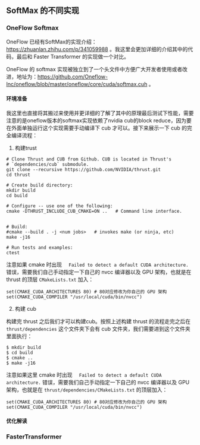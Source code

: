 ## SoftMax 的不同实现

### OneFlow Softmax

OneFlow 已经有SoftMax的实现介绍：https://zhuanlan.zhihu.com/p/341059988 。我这里会更加详细的介绍其中的代码，最后和 Faster Transformer 的实现做一个对比。

OneFlow 的 softmax 实现被独立到了一个头文件中方便广大开发者使用或者改进，地址为：https://github.com/Oneflow-Inc/oneflow/blob/master/oneflow/core/cuda/softmax.cuh 。

#### 环境准备

我这里也直接将其搬过来使用并更详细的了解了其中的原理最后测试下性能，需要注意的是oneflow版本的softmax实现依赖了nvidia cub的block reduce，因为要在外面单独运行这个实现需要手动编译下 cub 才可以。接下来展示一下 cub 的完全编译流程：

1. 构建trust

```shell
# Clone Thrust and CUB from Github. CUB is located in Thrust's
# `dependencies/cub` submodule.
git clone --recursive https://github.com/NVIDIA/thrust.git
cd thrust
 
# Create build directory:
mkdir build
cd build
 
# Configure -- use one of the following:
cmake -DTHRUST_INCLUDE_CUB_CMAKE=ON ..   # Command line interface.
 
 
# Build:
#cmake --build . -j <num jobs>   # invokes make (or ninja, etc)
make -j16
 
# Run tests and examples:
ctest
```

注意如果 cmake 时出现 `  Failed to detect a default CUDA architecture.` 错误，需要我们自己手动指定一下自己的 nvcc 编译器以及 GPU 架构，也就是在 thrust 的顶层 `CMakeLists.txt` 加入：

```
set(CMAKE_CUDA_ARCHITECTURES 80) # 80对应修改为你自己的 GPU 架构
set(CMAKE_CUDA_COMPILER "/usr/local/cuda/bin/nvcc")
```

2. 构建 cub

构建完 thrust 之后我们才可以构建cub。按照上述构建 thrust 的流程走完之后在 `thrust/dependencies` 这个文件夹下会有 cub 文件夹，我们需要进到这个文件夹里面执行：

```shell
$ mkdir build
$ cd build
$ cmake ..
$ make -j16
```

注意如果这里 cmake 时出现 `  Failed to detect a default CUDA architecture.` 错误，需要我们自己手动指定一下自己的 nvcc 编译器以及 GPU 架构，也就是在 `thrust/dependencies/CMakeLists.txt` 的顶层加入：

```
set(CMAKE_CUDA_ARCHITECTURES 80) # 80对应修改为你自己的 GPU 架构
set(CMAKE_CUDA_COMPILER "/usr/local/cuda/bin/nvcc")
```

#### 优化解读



### FasterTransformer

